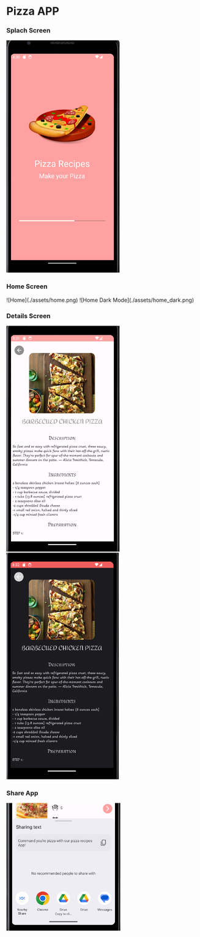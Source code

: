 # Pizza APP

### Splach Screen

![Splach Screen](./assets/start_screen.png)


### Home Screen

<p float="left">
    ![Home](./assets/home.png)
    ![Home Dark Mode](./assets/home_dark.png)
</p>

### Details Screen

![Details](./assets/details.png)
![Details Dark Mode](./assets/details_dark.png)


### Share App

![Share app](./assets/share_app.png)